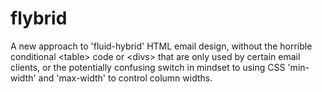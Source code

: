# flybrid
A new approach to 'fluid-hybrid' HTML email design, without the horrible conditional &lt;table> code or &lt;divs> that are only used by certain email clients, or the potentially confusing switch in mindset to using CSS 'min-width' and 'max-width' to control column widths.
